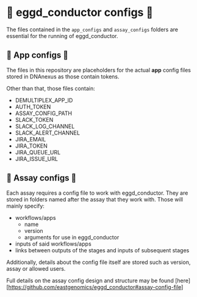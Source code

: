# 🤖 eggd_conductor configs 🤖

The files contained in the `app_configs` and `assay_configs` folders are essential for the running of eggd_conductor.

## 🔧 App configs 🔧

The files in this repository are placeholders for the actual **app** config files stored in DNAnexus as those contain tokens.

Other than that, those files contain:

- DEMULTIPLEX_APP_ID
- AUTH_TOKEN
- ASSAY_CONFIG_PATH
- SLACK_TOKEN
- SLACK_LOG_CHANNEL
- SLACK_ALERT_CHANNEL
- JIRA_EMAIL
- JIRA_TOKEN
- JIRA_QUEUE_URL
- JIRA_ISSUE_URL

## 🔧 Assay configs 🔧

Each assay requires a config file to work with eggd_conductor. They are stored in folders named after the assay that they work with. Those will mainly specify:

- workflows/apps
  - name
  - version
  - arguments for use in eggd_conductor
- inputs of said workflows/apps
- links between outputs of the stages and inputs of subsequent stages

Additionally, details about the config file itself are stored such as version, assay or allowed users.

Full details on the assay config design and structure may be found [here][https://github.com/eastgenomics/eggd_conductor#assay-config-file]
